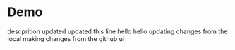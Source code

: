 # Demo
descprition updated
updated this line hello hello
updating changes from the local
making changes from the github ui

